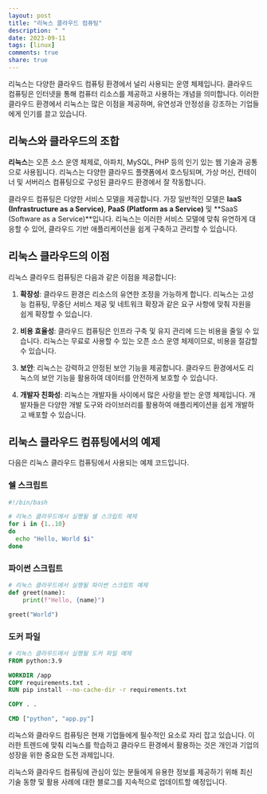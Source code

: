 ```yaml
---
layout: post
title: "리눅스 클라우드 컴퓨팅"
description: " "
date: 2023-09-11
tags: [linux]
comments: true
share: true
---
```


리눅스는 다양한 클라우드 컴퓨팅 환경에서 널리 사용되는 운영 체제입니다. 클라우드 컴퓨팅은 인터넷을 통해 컴퓨터 리소스를 제공하고 사용하는 개념을 의미합니다. 이러한 클라우드 환경에서 리눅스는 많은 이점을 제공하며, 유연성과 안정성을 강조하는 기업들에게 인기를 끌고 있습니다.

## 리눅스와 클라우드의 조합

**리눅스**는 오픈 소스 운영 체제로, 아파치, MySQL, PHP 등의 인기 있는 웹 기술과 공통으로 사용됩니다. 리눅스는 다양한 클라우드 플랫폼에서 호스팅되며, 가상 머신, 컨테이너 및 서버리스 컴퓨팅으로 구성된 클라우드 환경에서 잘 작동합니다.

클라우드 컴퓨팅은 다양한 서비스 모델을 제공합니다. 가장 일반적인 모델은 **IaaS (Infrastructure as a Service)**, **PaaS (Platform as a Service)** 및 **SaaS (Software as a Service)**입니다. 리눅스는 이러한 서비스 모델에 맞춰 유연하게 대응할 수 있어, 클라우드 기반 애플리케이션을 쉽게 구축하고 관리할 수 있습니다.

## 리눅스 클라우드의 이점

리눅스 클라우드 컴퓨팅은 다음과 같은 이점을 제공합니다:

1. **확장성**: 클라우드 환경은 리소스의 유연한 조정을 가능하게 합니다. 리눅스는 고성능 컴퓨팅, 무중단 서비스 제공 및 네트워크 확장과 같은 요구 사항에 맞춰 자원을 쉽게 확장할 수 있습니다.

2. **비용 효율성**: 클라우드 컴퓨팅은 인프라 구축 및 유지 관리에 드는 비용을 줄일 수 있습니다. 리눅스는 무료로 사용할 수 있는 오픈 소스 운영 체제이므로, 비용을 절감할 수 있습니다.

3. **보안**: 리눅스는 강력하고 안정된 보안 기능을 제공합니다. 클라우드 환경에서도 리눅스의 보안 기능을 활용하여 데이터를 안전하게 보호할 수 있습니다.

4. **개발자 친화성**: 리눅스는 개발자들 사이에서 많은 사랑을 받는 운영 체제입니다. 개발자들은 다양한 개발 도구와 라이브러리를 활용하여 애플리케이션을 쉽게 개발하고 배포할 수 있습니다.

## 리눅스 클라우드 컴퓨팅에서의 예제

다음은 리눅스 클라우드 컴퓨팅에서 사용되는 예제 코드입니다.

### 쉘 스크립트

```bash
#!/bin/bash

# 리눅스 클라우드에서 실행될 쉘 스크립트 예제
for i in {1..10}
do
  echo "Hello, World $i"
done
```

### 파이썬 스크립트

```python
# 리눅스 클라우드에서 실행될 파이썬 스크립트 예제
def greet(name):
    print(f"Hello, {name}")

greet("World")
```

### 도커 파일

```Dockerfile
# 리눅스 클라우드에서 실행될 도커 파일 예제
FROM python:3.9

WORKDIR /app
COPY requirements.txt .
RUN pip install --no-cache-dir -r requirements.txt

COPY . .

CMD ["python", "app.py"]
```

리눅스와 클라우드 컴퓨팅은 현재 기업들에게 필수적인 요소로 자리 잡고 있습니다. 이러한 트렌드에 맞춰 리눅스를 학습하고 클라우드 환경에서 활용하는 것은 개인과 기업의 성장을 위한 중요한 도전 과제입니다.

리눅스와 클라우드 컴퓨팅에 관심이 있는 분들에게 유용한 정보를 제공하기 위해 최신 기술 동향 및 활용 사례에 대한 블로그를 지속적으로 업데이트할 예정입니다.